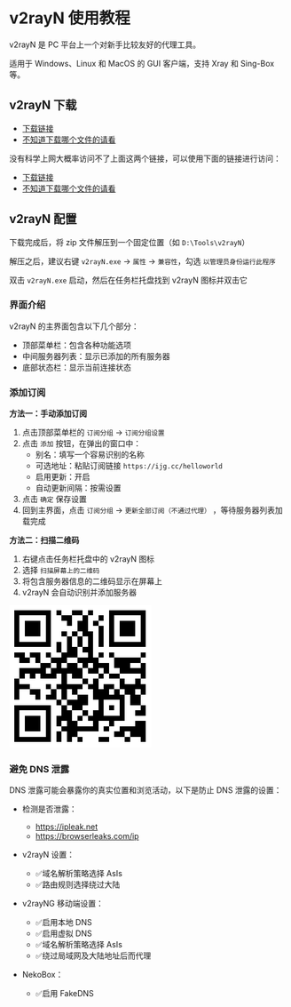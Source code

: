 # v2rayN 使用教程

v2rayN 是 PC 平台上一个对新手比较友好的代理工具。

适用于 Windows、Linux 和 MacOS 的 GUI 客户端，支持 Xray 和 Sing-Box 等。

## v2rayN 下载

- [下载链接](https://github.com/2dust/v2rayN/releases/latest)
- [不知道下载哪个文件的请看](https://github.com/2dust/v2rayN/wiki/Release-files-introduction)

没有科学上网大概率访问不了上面这两个链接，可以使用下面的链接进行访问：

- [下载链接](https://siteproxy.libk.top/default/https/github.com/2dust/v2rayN/releases/latest)
- [不知道下载哪个文件的请看](https://siteproxy.libk.top/default/https/github.com/2dust/v2rayN/wiki/Release-files-introduction)

## v2rayN 配置

下载完成后，将 zip 文件解压到一个固定位置（如 `D:\Tools\v2rayN`）

解压之后，建议右键 `v2rayN.exe` → `属性` → `兼容性`，勾选 `以管理员身份运行此程序`

双击 `v2rayN.exe` 启动，然后在任务栏托盘找到 v2rayN 图标并双击它

### 界面介绍

v2rayN 的主界面包含以下几个部分：

- 顶部菜单栏：包含各种功能选项
- 中间服务器列表：显示已添加的所有服务器
- 底部状态栏：显示当前连接状态

### 添加订阅

**方法一：手动添加订阅**

1. 点击顶部菜单栏的 `订阅分组` → `订阅分组设置`
2. 点击 `添加` 按钮，在弹出的窗口中：
    - 别名：填写一个容易识别的名称
    - 可选地址：粘贴订阅链接 `https://ijg.cc/helloworld`
    - 启用更新：开启
    - 自动更新间隔：按需设置
3. 点击 `确定` 保存设置
4. 回到主界面，点击 `订阅分组`  →  `更新全部订阅（不通过代理）` ，等待服务器列表加载完成

**方法二：扫描二维码**

1. 右键点击任务栏托盘中的 v2rayN 图标
2. 选择 `扫描屏幕上的二维码`
3. 将包含服务器信息的二维码显示在屏幕上
4. v2rayN 会自动识别并添加服务器

![](./assets/003.png)

### 避免 DNS 泄露

DNS 泄露可能会暴露你的真实位置和浏览活动，以下是防止 DNS 泄露的设置：

- 检测是否泄露：

  - <https://ipleak.net>
  - <https://browserleaks.com/ip>

- v2rayN 设置：

  - ✅域名解析策略选择 AsIs
  - ✅路由规则选择绕过大陆

- v2rayNG 移动端设置：

  - ✅启用本地 DNS
  - ✅启用虚拟 DNS
  - ✅域名解析策略选择 AsIs
  - ✅绕过局域网及大陆地址后而代理

- NekoBox：

  - ✅启用 FakeDNS

